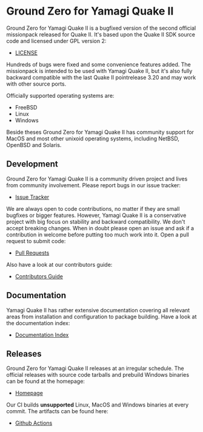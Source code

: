 # Ground Zero for Yamagi Quake II

Ground Zero for Yamagi Quake II is a bugfixed version of the second
official missionpack released for Quake II. It's based upon the Quake
II SDK source code and licensed under GPL version 2:

* [LICENSE](https://github.com/yquake2/rogue/blob/master/LICENSE)

Hundreds of bugs were fixed and some convenience features added. The
missionpack is intended to be used with Yamagi Quake II, but it's also
fully backward compatible with the last Quake II pointrelease 3.20 and
may work with other source ports.

Officially supported operating systems are:

* FreeBSD
* Linux
* Windows

Beside theses Ground Zero for Yamagi Quake II has community support
for MacOS and most other unixoid operating systems, including NetBSD,
OpenBSD and Solaris.


## Development

Ground Zero for Yamagi Quake II is a community driven project and
lives from community involvement. Please report bugs in our issue
tracker:

* [Issue Tracker](https://github.com/yquake2/rogue/issues)

We are always open to code contributions, no matter if they are small
bugfixes or bigger features. However, Yamagi Quake II is a conservative
project with big focus on stability and backward compatibility. We don't
accept breaking changes. When in doubt please open an issue and ask if a
contribution in welcome before putting too much work into it. Open a
pull request to submit code:

* [Pull Requests](https://github.com/yquake2/rogue/pulls)

Also have a look at our contributors guide:

* [Contributors Guide](https://github.com/yquake2/yquake2/blob/master/doc/080_contributing.md)


## Documentation

Yamagi Quake II has rather extensive documentation covering all relevant
areas from installation and configuration to package building. Have a
look at the documentation index:

* [Documentation Index](https://github.com/yquake2/yquake2/blob/master/doc/010_index.md)


## Releases

Ground Zero for Yamagi Quake II releases at an irregular schedule. The
official releases with source code tarballs and prebuild Windows
binaries can be found at the homepage:

* [Homepage](https://www.yamagi.org/quake2/)

Our CI builds **unsupported** Linux, MacOS and Windows binaries at every
commit. The artifacts can be found here:

* [Github Actions](https://github.com/yquake2/rogue/actions)
